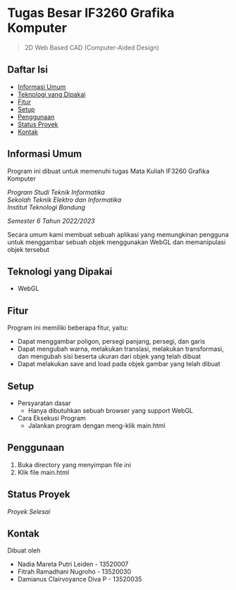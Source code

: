 # Tugas Besar IF3260 Grafika Komputer
> 2D Web Based CAD (Computer-Aided Design)

## Daftar Isi
* [Informasi Umum](#informasi-umum)
* [Teknologi yang Dipakai](#teknologi-yang-dipakai)
* [Fitur](#fitur)
* [Setup](#setup)
* [Penggunaan](#penggunaan)
* [Status Proyek](#status-proyek)
* [Kontak](#kontak)

## Informasi Umum
Program ini dibuat untuk memenuhi tugas Mata Kuliah IF3260 Grafika Komputer

*Program Studi Teknik Informatika* <br />
*Sekolah Teknik Elektro dan Informatika* <br />
*Institut Teknologi Bandung* <br />

*Semester 6 Tahun 2022/2023*

Secara umum kami membuat sebuah aplikasi yang memungkinan pengguna untuk menggambar sebuah objek menggunakan WebGL dan memanipulasi objek tersebut

## Teknologi yang Dipakai
- WebGL

## Fitur
Program ini memiliki beberapa fitur, yaitu:
- Dapat menggambar poligon, persegi panjang, persegi, dan garis
- Dapat mengubah warna, melakukan translasi, melakukan transformasi, dan mengubah sisi beserta ukuran dari objek yang telah dibuat
- Dapat melakukan save and load pada objek gambar yang telah dibuat

## Setup
- Persyaratan dasar
    - Hanya dibutuhkan sebuah browser yang support WebGL
- Cara Eksekusi Program
    - Jalankan program dengan meng-klik main.html

## Penggunaan
1. Buka directory yang menyimpan file ini
2. Klik file main.html

## Status Proyek
_Proyek Selesai_


## Kontak
Dibuat oleh
- Nadia Mareta Putri Leiden - 13520007
- Fitrah Ramadhani Nugroho - 13520030
- Damianus Clairvoyance Diva P - 13520035
